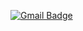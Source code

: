 <!---
- 👋 Hi, I’m @A-gheybdoost
- 👀 I’m interested in ...
- 🌱 I’m currently learning ...
- 💞️ I’m looking to collaborate on ...
- 📫 How to reach me ...
- 😄 Pronouns: ...
- ⚡ Fun fact: ...


A-gheybdoost/A-gheybdoost is a ✨ special ✨ repository because its `README.md` (this file) appears on your GitHub profile.
You can click the Preview link to take a look at your changes.
--->
<a href="[https://www.linkedin.com/in/atefeh-gheybdoost/](https://www.linkedin.com/in/atefeh-gheybdoost/)"><img src="[[[https://img.shields.io/badge/-Atefeh%20gheybdoost-blue?logo=linkedin](https://img.shields.io/badge/-Atefeh%20gheybdoost-blue?logo=linkedin)](https://img.shields.io/badge/-Atefeh%20gheybdoost-blue?logo=linkedin)](https://img.shields.io/badge/-Atefeh%20gheybdoost-blue?logo=linkedin)" alt="Gmail Badge" data-canonical-src="[[[https://img.shields.io/badge/-Atefeh%20gheybdoost-blue?logo=linkedin](https://img.shields.io/badge/-Atefeh%20gheybdoost-blue?logo=linkedin)](https://img.shields.io/badge/-Atefeh%20gheybdoost-blue?logo=linkedin)](https://img.shields.io/badge/-Atefeh%20gheybdoost-blue?logo=linkedin)" style="max-width: 100%;"></a>
